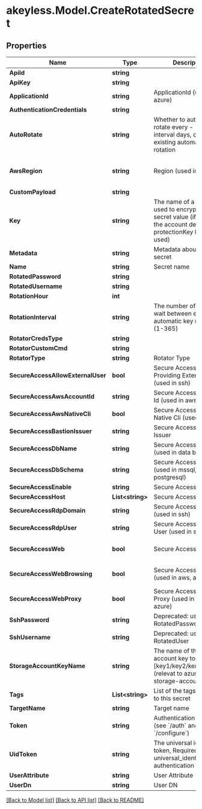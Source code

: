 # akeyless.Model.CreateRotatedSecret

## Properties

Name | Type | Description | Notes
------------ | ------------- | ------------- | -------------
**ApiId** | **string** |  | [optional] 
**ApiKey** | **string** |  | [optional] 
**ApplicationId** | **string** | ApplicationId (used in azure) | [optional] 
**AuthenticationCredentials** | **string** |  | [optional] 
**AutoRotate** | **string** | Whether to automatically rotate every - -rotation-interval days, or disable existing automatic rotation | [optional] 
**AwsRegion** | **string** | Region (used in aws) | [optional] [default to "us-east-2"]
**CustomPayload** | **string** |  | [optional] 
**Key** | **string** | The name of a key that used to encrypt the secret value (if empty, the account default protectionKey key will be used) | [optional] 
**Metadata** | **string** | Metadata about the secret | [optional] 
**Name** | **string** | Secret name | 
**RotatedPassword** | **string** |  | [optional] 
**RotatedUsername** | **string** |  | [optional] 
**RotationHour** | **int** |  | [optional] 
**RotationInterval** | **string** | The number of days to wait between every automatic key rotation (1-365) | [optional] 
**RotatorCredsType** | **string** |  | [optional] 
**RotatorCustomCmd** | **string** |  | [optional] 
**RotatorType** | **string** | Rotator Type | 
**SecureAccessAllowExternalUser** | **bool** | Secure Access Allow Providing External User (used in ssh) | [optional] [default to false]
**SecureAccessAwsAccountId** | **string** | Secure Access Account Id (used in aws) | [optional] 
**SecureAccessAwsNativeCli** | **bool** | Secure Access Aws Native Cli (used in aws) | [optional] 
**SecureAccessBastionIssuer** | **string** | Secure Access Bastion Issuer | [optional] 
**SecureAccessDbName** | **string** | Secure Access DB Name (used in data bases) | [optional] 
**SecureAccessDbSchema** | **string** | Secure Access Schema (used in mssql, postgresql) | [optional] 
**SecureAccessEnable** | **string** | Secure Access Enabled | [optional] 
**SecureAccessHost** | **List&lt;string&gt;** | Secure Access Host | [optional] 
**SecureAccessRdpDomain** | **string** | Secure Access Domain (used in ssh) | [optional] 
**SecureAccessRdpUser** | **string** | Secure Access Override User (used in ssh) | [optional] 
**SecureAccessWeb** | **bool** | Secure Access Web | [optional] [default to false]
**SecureAccessWebBrowsing** | **bool** | Secure Access Isolated (used in aws, azure) | [optional] [default to false]
**SecureAccessWebProxy** | **bool** | Secure Access Web Proxy (used in aws, azure) | [optional] [default to false]
**SshPassword** | **string** | Deprecated: use RotatedPassword | [optional] 
**SshUsername** | **string** | Deprecated: use RotatedUser | [optional] 
**StorageAccountKeyName** | **string** | The name of the storage account key to rotate [key1/key2/kerb1/kerb2] (relevat to azure-storage-account) | [optional] 
**Tags** | **List&lt;string&gt;** | List of the tags attached to this secret | [optional] 
**TargetName** | **string** | Target name | 
**Token** | **string** | Authentication token (see &#x60;/auth&#x60; and &#x60;/configure&#x60;) | [optional] 
**UidToken** | **string** | The universal identity token, Required only for universal_identity authentication | [optional] 
**UserAttribute** | **string** | User Attribute | [optional] 
**UserDn** | **string** | User DN | [optional] 

[[Back to Model list]](../README.md#documentation-for-models) [[Back to API list]](../README.md#documentation-for-api-endpoints) [[Back to README]](../README.md)


